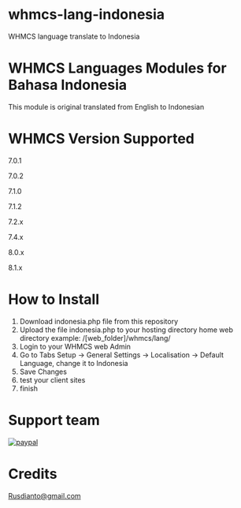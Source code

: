 # whmcs-lang-indonesia
WHMCS language translate to Indonesia

# WHMCS Languages Modules for Bahasa Indonesia
This module is original translated from English to Indonesian

# WHMCS Version Supported

7.0.1

7.0.2

7.1.0

7.1.2

7.2.x

7.4.x

8.0.x

8.1.x

# How to Install

1. Download indonesia.php file from this repository
2. Upload the file indonesia.php to your hosting directory home web directory example:  /[web_folder]/whmcs/lang/
3. Login to your WHMCS web Admin
4. Go to Tabs Setup -> General Settings -> Localisation -> Default Language, change it to Indonesia
5. Save Changes
6. test your client sites
7. finish

# Support team
[![paypal](https://s3.cloudstack.id/apps/files_sharing/publicpreview/jFJsfmTBnTiAafa?file=/&fileId=97543&x=1920&y=1080&a=true)](https://www.paypal.com/donate/?business=rusdianto@gmail.com&no_recurring=0&item_name=Donate+for+WHMCS+Indonesia+Language+Example&item_number=Suggested+Donate:+$3.99+USD&currency_code=USD)

# Credits

Rusdianto@gmail.com
